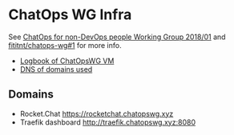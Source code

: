 # ChatOps WG Infra
See [ChatOps for non-DevOps people Working Group 2018/01](https://github.com/fititnt/chatops-wg)
and [fititnt/chatops-wg#1](https://github.com/fititnt/chatops-wg/issues/1)
for more info.

- [Logbook of ChatOpsWG VM](logbook/chatopswg.sh)
- [DNS of domains used](dns.tsv)

## Domains

- Rocket.Chat <https://rocketchat.chatopswg.xyz>
- Traefik dashboard <http://traefik.chatopswg.xyz:8080>
